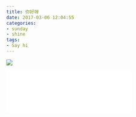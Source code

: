 ```yaml
---
title: 你好呀
date: 2017-03-06 12:04:55
categories:
- sunday
- shine
tags:
- Say hi
---
```

![](/images/sayhi.jpg)
<iframe frameborder="no" border="0" marginwidth="0" marginheight="0" width=330
height=110
src="//music.163.com/outchain/player?type=4&id=100002&auto=0&height=90"></iframe>
